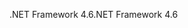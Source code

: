 <span data-ttu-id="2df2e-101">.NET Framework 4.6</span><span class="sxs-lookup"><span data-stu-id="2df2e-101">.NET Framework 4.6</span></span>